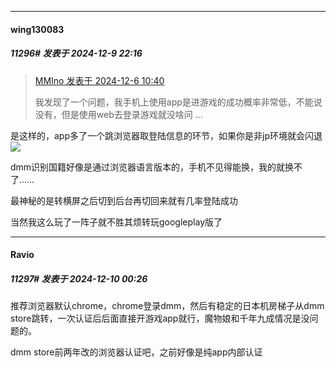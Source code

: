 ﻿
*****

####  wing130083  
##### 11296#       发表于 2024-12-9 22:16

<blockquote><a href="httphttps://bbs.saraba1st.com/2b/forum.php?mod=redirect&amp;goto=findpost&amp;pid=66856544&amp;ptid=1531637" target="_blank">MMIno 发表于 2024-12-6 10:40</a>

我发现了一个问题，我手机上使用app是进游戏的成功概率非常低，不能说没有，但是使用web去登录游戏就没啥问 ...</blockquote>
是这样的，app多了一个跳浏览器取登陆信息的环节，如果你是非jp环境就会闪退<img src="https://static.saraba1st.com/image/smiley/face2017/001.png" referrerpolicy="no-referrer">

dmm识别国籍好像是通过浏览器语言版本的，手机不见得能换，我的就换不了……

最神秘的是转横屏之后切到后台再切回来就有几率登陆成功

当然我这么玩了一阵子就不胜其烦转玩googleplay版了


*****

####  Ravio  
##### 11297#       发表于 2024-12-10 00:26

推荐浏览器默认chrome，chrome登录dmm，然后有稳定的日本机房梯子从dmm store跳转，一次认证后后面直接开游戏app就行，魔物娘和千年九成情况是没问题的。

dmm store前两年改的浏览器认证吧，之前好像是纯app内部认证

